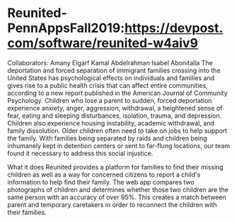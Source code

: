 # Reunited-PennAppsFall2019:https://devpost.com/software/reunited-w4aiv9
Collaborators:
Amany Elgarf
Kamal Abdelrahman
Isabel Abonitalla
The deportation and forced separation of immigrant families crossing into the United States has psychological effects on individuals and families and gives rise to a public health crisis that can affect entire communities, according to a new report published in the American Journal of Community Psychology. Children who lose a parent to sudden, forced deportation experience anxiety, anger, aggression, withdrawal, a heightened sense of fear, eating and sleeping disturbances, isolation, trauma, and depression. Children also experience housing instability, academic withdrawal, and family dissolution. Older children often need to take on jobs to help support the family. With families being separated by raids and children being inhumanely kept in detention centers or sent to far-flung locations, our team found it necessary to address this social injustice.

What it does
Reunited provides a platform for families to find their missing children as well as a way for concerned citizens to report a child's information to help find their family. The web app compares two photographs of children and determines whether those two children are the same person with an accuracy of over 95%. This creates a match between parent and temporary caretakers in order to reconnect the children with their families.


